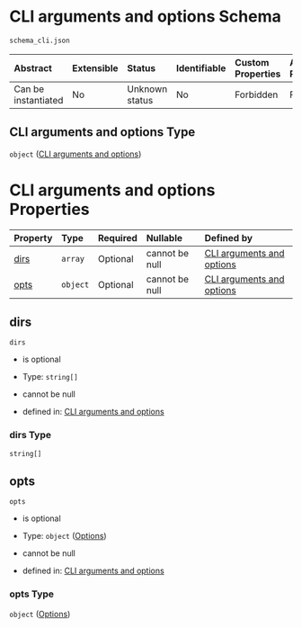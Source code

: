 # CLI arguments and options Schema

```txt
schema_cli.json
```



| Abstract            | Extensible | Status         | Identifiable | Custom Properties | Additional Properties | Access Restrictions | Defined In                                                                |
| :------------------ | :--------- | :------------- | :----------- | :---------------- | :-------------------- | :------------------ | :------------------------------------------------------------------------ |
| Can be instantiated | No         | Unknown status | No           | Forbidden         | Forbidden             | none                | [schema\_cli.json](../lib/schemas/schema_cli.json "open original schema") |

## CLI arguments and options Type

`object` ([CLI arguments and options](schema_cli.md))

# CLI arguments and options Properties

| Property      | Type     | Required | Nullable       | Defined by                                                                                       |
| :------------ | :------- | :------- | :------------- | :----------------------------------------------------------------------------------------------- |
| [dirs](#dirs) | `array`  | Optional | cannot be null | [CLI arguments and options](schema_cli-properties-dirs.md "schema_cli.json#/properties/dirs")    |
| [opts](#opts) | `object` | Optional | cannot be null | [CLI arguments and options](schema_cli-properties-options.md "schema_cli.json#/properties/opts") |

## dirs



`dirs`

*   is optional

*   Type: `string[]`

*   cannot be null

*   defined in: [CLI arguments and options](schema_cli-properties-dirs.md "schema_cli.json#/properties/dirs")

### dirs Type

`string[]`

## opts



`opts`

*   is optional

*   Type: `object` ([Options](schema_cli-properties-options.md))

*   cannot be null

*   defined in: [CLI arguments and options](schema_cli-properties-options.md "schema_cli.json#/properties/opts")

### opts Type

`object` ([Options](schema_cli-properties-options.md))
